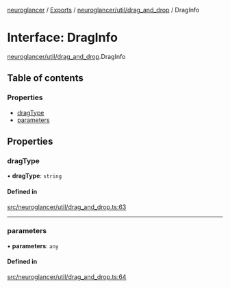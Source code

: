 [neuroglancer](../README.md) / [Exports](../modules.md) / [neuroglancer/util/drag\_and\_drop](../modules/neuroglancer_util_drag_and_drop.md) / DragInfo

# Interface: DragInfo

[neuroglancer/util/drag_and_drop](../modules/neuroglancer_util_drag_and_drop.md).DragInfo

## Table of contents

### Properties

- [dragType](neuroglancer_util_drag_and_drop.DragInfo.md#dragtype)
- [parameters](neuroglancer_util_drag_and_drop.DragInfo.md#parameters)

## Properties

### dragType

• **dragType**: `string`

#### Defined in

[src/neuroglancer/util/drag_and_drop.ts:63](https://github.com/ActiveBrainAtlas2/neuroglancer/blob/91617476/src/neuroglancer/util/drag_and_drop.ts#L63)

___

### parameters

• **parameters**: `any`

#### Defined in

[src/neuroglancer/util/drag_and_drop.ts:64](https://github.com/ActiveBrainAtlas2/neuroglancer/blob/91617476/src/neuroglancer/util/drag_and_drop.ts#L64)
